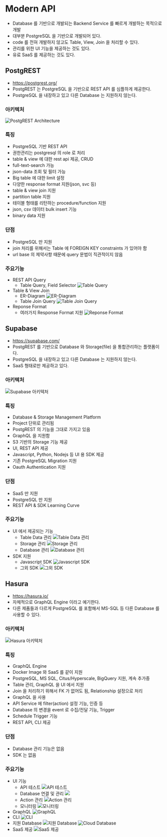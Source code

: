 # Modern API
- Database 를 기반으로 개발되는 Backend Service 를 빠르게 개발하는 목적으로 개발
- 대부분 PostgreSQL 을 기반으로 개발되어 있다.
- code 를 전혀 개발하지 않고도 Table, View, Join 을 처리할 수 있다.
- 관리를 위한 UI 기능을 제공하는 것도 있다.
- 유료 SaaS 를 제공하는 것도 있다.

## PostgREST
- https://postgrest.org/
- PostgREST 는 PostgreSQL 을 기반으로 REST API 를 심플하게 제공한다.
- PostgreSQL 을 내장하고 있고 다른 Database 는 지원하지 않는다.

### 아키텍처
![PostgREST Architecture](../../images/postgrest_archi.png)

### 특징
- PostgreSQL 기반 REST API
- 권한관리는 postgresql 의 role 로 처리
- table & view 에 대한 rest api 제공, CRUD
- full-text-search 가능
- json-data 조회 및 필터 가능
- Big table 에 대한 limit 설정
- 다양한 response format 지원(json, svc 등)
- table & view join 지원
- partition table 지원
- 테이블 형태를 리턴하는 procedure/function 지원
- json, csv 데이터 bulk insert 기능
- binary data 지원

### 단점
- PostgreSQL 만 지원
- join 처리를 위해서는 Table 에 FOREIGN KEY constraints 가 있어야 함
- url base 의 제약사항 때문에 query 문법이 직관적이지 않음

### 주요기능
- REST API Query
  - Table Query, Field Selector
    ![Table Query](../../images/2021-12-17-15-55-21.png)
- Table & View Join
  - ER-Diagram
    ![ER-Diagram](../../images/2021-12-17-15-53-07.png)
  - Table Join Query
    ![Table Join Query](../../images/2021-12-17-15-55-56.png)
- Reponse Format
  - 여러가지 Response Format 지원
    ![Reponse Format](../../images/2021-12-17-15-59-58.png)

## Supabase
- https://supabase.com/
- PostgREST 를 기반으로 Database 와 Storage(file) 을 통합관리하는 플랫폼이다.
- PostgreSQL 을 내장하고 있고 다른 Database 는 지원하지 않는다.
- SaaS 형태로만 제공하고 있다.

### 아키텍처
![Supabase 아키텍처](../../images/2021-12-17-16-05-01.png)

### 특징
- Database & Storage Management Platform
- Project 단위로 관리됨
- PostgREST 의 기능을 그대로 가지고 있음
- GraphQL 을 지원함
- S3 기반의 Storage 기능 제공
- UI, REST API 제공
- Javascript, Python, Nodejs 등 UI 용 SDK 제공
- 기존 PostgreSQL Migration 지원
- Oauth Authentication 지원

### 단점
- SaaS 만 지원
- PostgreSQL 만 지원
- REST API & SDK Learning Curve

### 주요기능
- UI 에서 제공되는 기능
  - Table Data 관리
   ![Table Data 관리](../../images/2021-12-17-16-06-33.png)
  - Storage 관리
    ![Storage 관리](../../images/2021-12-17-16-07-47.png)
  - Database 관리
    ![Database 관리](../../images/2021-12-17-16-10-11.png)
- SDK 지원
  - Javascript SDK
    ![Javascript SDK](../../images/2021-12-17-16-13-04.png)
  - 그외 SDK
    ![그외 SDK](../../images/2021-12-17-16-14-56.png)

## Hasura
- https://hasura.io/
- 자체적으로 GraphQL Engine 이라고 예기한다.
- 다른 제품들과 다르게 PostgreSQL 를 포함해서 MS-SQL 등 다른 Database 를 사용할 수 있다.

### 아키텍처
![Hasura 아키텍처](../../images/2021-12-17-16-30-10.png)

### 특징
- GraphQL Engine 
- Docker Image 와 SaaS 를 같이 지원
- PostgreSQL, MS SQL, Citus/Hyperscale, BigQuery 지원, 계속 추가중
- Table 관리, GraphQL 을 UI 에서 지원
- Join 을 처리하기 위해서 FK 가 없어도 됨, Relationship 설정으로 처리
- GraphQL 을 사용
- API Service 에 filter(action) 설정 기능, 인증 등
- Database 의 변경을 event 로 수집/전달 기능, Trigger
- Schedule Trigger 기능
- REST API, CLI 제공

### 단점
- Database 관리 기능은 없음
- SDK 는 없음

### 주요기능
- UI 기능
  - API 테스트
    ![API 테스트](../../images/2021-12-17-16-17-51.png)
  - Database 연결 및 관리
    ![](../../images/2021-12-17-16-18-26.png)
  - Action 관리
    ![Action 관리](../../images/2021-12-17-16-19-15.png)
  - 모니터링
    ![모니터링](../../images/2021-12-17-16-19-46.png)
- GraphQL
  ![GraphQL](../../images/2021-12-17-16-24-53.png)
- CLI
  ![CLI](../../images/2021-12-17-16-26-37.png)
- 지원 Database
  ![지원 Database](../../images/2021-12-17-16-24-05.png)
  ![Cloud Database](../../images/2021-12-17-16-29-07.png)
- SaaS 제공
  ![SaaS 제공](../../images/2021-12-17-16-21-40.png)
